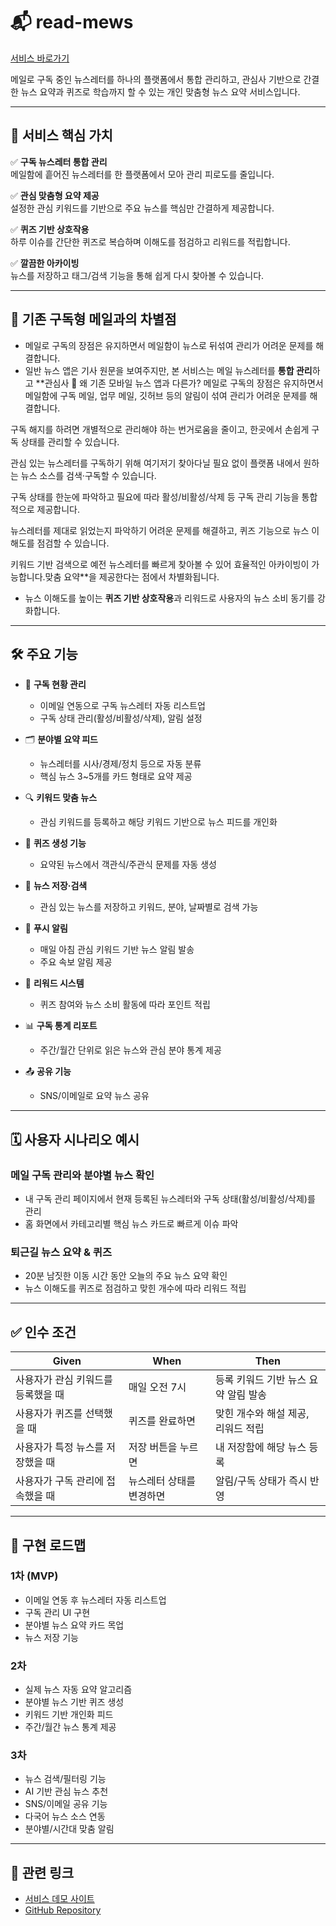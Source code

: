 # 📬 read-mews

[서비스 바로가기](https://v0-customized-news-app.vercel.app/)

메일로 구독 중인 뉴스레터를 하나의 플랫폼에서 통합 관리하고, 관심사 기반으로 간결한 뉴스 요약과 퀴즈로 학습까지 할 수 있는 개인 맞춤형 뉴스 요약 서비스입니다.

---

## 🎯 서비스 핵심 가치

✅ **구독 뉴스레터 통합 관리**  
메일함에 흩어진 뉴스레터를 한 플랫폼에서 모아 관리 피로도를 줄입니다.

✅ **관심 맞춤형 요약 제공**  
설정한 관심 키워드를 기반으로 주요 뉴스를 핵심만 간결하게 제공합니다.

✅ **퀴즈 기반 상호작용**  
하루 이슈를 간단한 퀴즈로 복습하며 이해도를 점검하고 리워드를 적립합니다.

✅ **깔끔한 아카이빙**  
뉴스를 저장하고 태그/검색 기능을 통해 쉽게 다시 찾아볼 수 있습니다.

---

## 📌 기존 구독형 메일과의 차별점

- 메일로 구독의 장점은 유지하면서 메일함이 뉴스로 뒤섞여 관리가 어려운 문제를 해결합니다.
- 일반 뉴스 앱은 기사 원문을 보여주지만, 본 서비스는 메일 뉴스레터를 **통합 관리**하고 \*\*관심사 📌 왜 기존 모바일 뉴스 앱과 다른가?
  메일로 구독의 장점은 유지하면서 메일함에 구독 메일, 업무 메일, 깃허브 등의 알림이 섞여 관리가 어려운 문제를 해결합니다.

구독 해지를 하려면 개별적으로 관리해야 하는 번거로움을 줄이고, 한곳에서 손쉽게 구독 상태를 관리할 수 있습니다.

관심 있는 뉴스레터를 구독하기 위해 여기저기 찾아다닐 필요 없이 플랫폼 내에서 원하는 뉴스 소스를 검색·구독할 수 있습니다.

구독 상태를 한눈에 파악하고 필요에 따라 활성/비활성/삭제 등 구독 관리 기능을 통합적으로 제공합니다.

뉴스레터를 제대로 읽었는지 파악하기 어려운 문제를 해결하고, 퀴즈 기능으로 뉴스 이해도를 점검할 수 있습니다.

키워드 기반 검색으로 예전 뉴스레터를 빠르게 찾아볼 수 있어 효율적인 아카이빙이 가능합니다.맞춤 요약\*\*을 제공한다는 점에서 차별화됩니다.

- 뉴스 이해도를 높이는 **퀴즈 기반 상호작용**과 리워드로 사용자의 뉴스 소비 동기를 강화합니다.

---

## 🛠 주요 기능

- 📌 **구독 현황 관리**

  - 이메일 연동으로 구독 뉴스레터 자동 리스트업
  - 구독 상태 관리(활성/비활성/삭제), 알림 설정

- 🗂 **분야별 요약 피드**

  - 뉴스레터를 시사/경제/정치 등으로 자동 분류
  - 핵심 뉴스 3~5개를 카드 형태로 요약 제공

- 🔍 **키워드 맞춤 뉴스**

  - 관심 키워드를 등록하고 해당 키워드 기반으로 뉴스 피드를 개인화

- 📝 **퀴즈 생성 기능**

  - 요약된 뉴스에서 객관식/주관식 문제를 자동 생성

- 💾 **뉴스 저장·검색**

  - 관심 있는 뉴스를 저장하고 키워드, 분야, 날짜별로 검색 가능

- 🔔 **푸시 알림**

  - 매일 아침 관심 키워드 기반 뉴스 알림 발송
  - 주요 속보 알림 제공

- 🎁 **리워드 시스템**

  - 퀴즈 참여와 뉴스 소비 활동에 따라 포인트 적립

- 📊 **구독 통계 리포트**

  - 주간/월간 단위로 읽은 뉴스와 관심 분야 통계 제공

- 📤 **공유 기능**
  - SNS/이메일로 요약 뉴스 공유

---

## 🗓 사용자 시나리오 예시

### 메일 구독 관리와 분야별 뉴스 확인

- 내 구독 관리 페이지에서 현재 등록된 뉴스레터와 구독 상태(활성/비활성/삭제)를 관리
- 홈 화면에서 카테고리별 핵심 뉴스 카드로 빠르게 이슈 파악

### 퇴근길 뉴스 요약 & 퀴즈

- 20분 남짓한 이동 시간 동안 오늘의 주요 뉴스 요약 확인
- 뉴스 이해도를 퀴즈로 점검하고 맞힌 개수에 따라 리워드 적립

---

## ✅ 인수 조건

| Given                              | When                     | Then                                 |
| ---------------------------------- | ------------------------ | ------------------------------------ |
| 사용자가 관심 키워드를 등록했을 때 | 매일 오전 7시            | 등록 키워드 기반 뉴스 요약 알림 발송 |
| 사용자가 퀴즈를 선택했을 때        | 퀴즈를 완료하면          | 맞힌 개수와 해설 제공, 리워드 적립   |
| 사용자가 특정 뉴스를 저장했을 때   | 저장 버튼을 누르면       | 내 저장함에 해당 뉴스 등록           |
| 사용자가 구독 관리에 접속했을 때   | 뉴스레터 상태를 변경하면 | 알림/구독 상태가 즉시 반영           |

---

## 🚀 구현 로드맵

### 1차 (MVP)

- 이메일 연동 후 뉴스레터 자동 리스트업
- 구독 관리 UI 구현
- 분야별 뉴스 요약 카드 목업
- 뉴스 저장 기능

### 2차

- 실제 뉴스 자동 요약 알고리즘
- 분야별 뉴스 기반 퀴즈 생성
- 키워드 기반 개인화 피드
- 주간/월간 뉴스 통계 제공

### 3차

- 뉴스 검색/필터링 기능
- AI 기반 관심 뉴스 추천
- SNS/이메일 공유 기능
- 다국어 뉴스 소스 연동
- 분야별/시간대 맞춤 알림

---

## 🔗 관련 링크

- [서비스 데모 사이트](https://v0-customized-news-app.vercel.app/)
- [GitHub Repository](https://github.com/H0ngJu/read-mews?tab=readme-ov-file)
